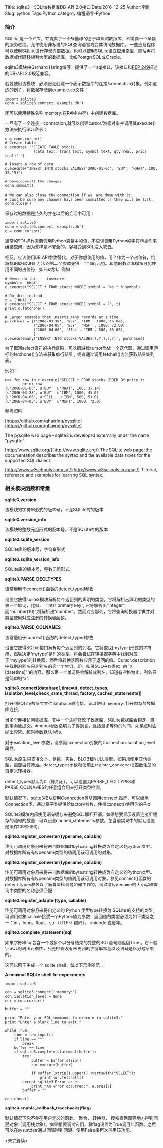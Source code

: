 Title:  sqlite3 - SQLite数据库DB-API 2.0接口
Date:2016-12-25
Author:李鹏
Slug: python
Tags:Python
category:编程语言-Python

### 简介

SQLite 是一个Ｃ库，它提供了一个轻量级的基于磁盘的数据库，不需要一个单独的服务进程。允许使用非标准的SQL查询语言的变体访问数据库。
一些应用程序可以使用SQLite进行存储内部数据。也可以使用SQLite建立应用原型，随后再将数据或代码移植到大型的数据库，比如PostgreSQL或Ｏracle.

sqlite3模块由Gerhard Haring编写，提供了一个sql接口，该接口和[PEP 249](https://www.python.org/dev/peps/pep-0249/)描述的DB-API 2.0规范兼容。

若要使用该模块，必须首先创建一个表示数据库的连接/connection对象。例如这边的例子，将数据存储到example.db文件：

    import sqlite3
    conn = sqlite3.connect('example.db')
    
还可以使用特殊名称:memory:在RAM(内存）中创建数据库。

一旦有了一个连接／connection,就可以创建cursor/游标对象并调用其execute()方法来执行SQL命令：

    c = conn.cursor()
    # Create table
    c.execute('''CREATE TABLE stocks
                 (data text, trans text, symbol text, qty real, price real)''')
                 
    # Insert a row of data
    c.execute("INSERT INTO stocks VALUES('2006-01-05', 'BUY', 'RHAT', 100, 35.15)")
    
    # Save(commit) the changes
    conn.commit()
    
    # We can also close the connection if we　are done with it.
    # Just be sure any changes have been committed or they will be lost.
    conn.close()
    
保存过的数据是持久的并在以后的会话中可用：

    import sqlite3
    conn = sqlite3.connect('example.db')
    c = conn.cursor()
    
通常的SQL操作需要使用Python变量中的值。不应该使用Python的字符串操作来组装查询，因为这样是不安全的。容易受到SQL注入攻击。

相反，应该使用DB API参数替代。对于你想使用的值，用？作为一个占位符，给游标的execute()方法的第二个参数提供一个值的元组。其他的数据库模块可能使用不同的占位符，如％s或:1。例如：

    # Never do this -- insecure!
    symbol = 'RHAT'
    c.execute("SELECT * FROM stocks WHERE symbol = '%s'" % symbol)
    
    # Do this instead
    t = ('RHAT')
    c.execute("SELECT * FROM stocks WHERE symbol = ?', t)
    print c.fetchone()
    
    # Larger example that inserts many records at a time
    purchases = [('2006-03-28', 'BUY', 'IBM', 1000, 45.00),
                 ('2006-04-05', 'BUY', 'MSFT', 1000, 72.00),
                 ('2006-04-06', 'SELL', 'IBM', 500, 53.00),
                 ]
    c.executemany('INSERT INTO stocks VALUES(?,?,?,?,?)', purchases)
    
为了取回select语句的执行结果，可以把游标cursor当做一个迭代器，通过调用游标的fetchone()方法来获取单行结果；或者通过调用fetchall()方法获取结果集列表。

例如：

    >>> for row in c.execute('SELECT * FROM stocks ORDER BY price'):
            print row
    (u'2006-01-05', u'BUY', u'RHAT', 100, 35.14)
    (u'2006-03-28', u'BUY', u'IBM', 1000, 45.0)
    (u'2006-04-06', u'SELL', u'IBM', 500, 53.0)
    (u'2006-04-05', u'BUY', u'MSFT', 1000, 72.0)

参考资料

[https://github.com/ghaering/pysqlite](https://github.com/ghaering/pysqlite)

The pysqlite web page – sqlite3 is developed externally under the name “pysqlite”.

[http://www.sqlite.org/](http://www.sqlite.org/)
The SQLite web page; the documentation describes the syntax and the available data types for the supported SQL dialect.

[http://www.w3schools.com/sql/](http://www.w3schools.com/sql/)
Tutorial, reference and examples for learning SQL syntax.


### 相关模块函数和常量

**sqlite3.version**

该模块的字符串形式的版本号，不是SQLite库的版本

**sqlite3.version\_info**

该模块的整数元组形式的版本号，不是SQLite库的版本

**sqlite3.sqlite\_version**

SQLite库的版本号，字符串形式

**sqlite3.sqlite\_version_info**

SQLite库的版本号，整数元组形式。

**sqlite3.PARSE\_DECLTYPES**
    
该常量用于connect()函数的detect_typed参数

设置它使得sqlite3模块解析每个返回列的声明的类型。它将解析出声明的类型的第一个单词，比如，　“inter primary key", 它将解析出"integer", 而"number(10)",将解析出”number"。然而对应那列，它将查询转换器字典并对类型使用对应注册的转换器函数。

**sqlite3.PARSE\_COLNAMES**

该常量用于connect()函数的detect_typed参数

设置它使得SQLite接口解析每个返回列的列名。它将查找[mytype]形式的字符串，然后决定'mytype'是列的类型。将会尝试在转换器字典中找到对应于“mytype"的转换器，然后将转换器函数应用于返回的值。Cursor.description中找到的列名只是列名的第一个单词，即，如果SQL中有类似 <t3><t4>'as</t4> <t5>"x</t5> <t6>[datetime]"'</t6></t3>的内容，那么第一个单词将会解析成列名，知道有空格为止，列名只是简单的"x".

**sqlite3.connect(database[,timeout, detect_types, isolation_level,check_same_thread, factory, cached_statements])**

打开到SQLite数据库文件database的连接。可以使用:memory: 打开内存的数据库连接。

当多个连接访问数据库，其中一个进程修改了数据库，SQLite数据库会锁定，直到事务被提交。timeout参数指明为了得到锁，连接最多等待的时间，如果超时会抛出异常。超时参数默认为5s.

对于isolation_level参数，请参阅connection对象的Connection.isolation_level属性。

SQLite原生只支持文本、整数、实数、BLOB和NULL类型。如果想使用其他类型，需要自行添加。detect_types参数和使用由register_converter()函数注册的自定义转换器。

detect_types默认为0（即关闭），可以设置为PARSE_DECLTYPES和PARSE_COLNAMES的任意组合用来打开类型检测。

默认情况下，sqlite3模块使用Connection类以调用connect.然而，可以继承Connection类，通过将子类提供给factory参数，使得connect()使用你的子类

SQLite3模块内部使用语句缓存来避免SQL解析开销。如果想要显示设置连接所缓存的语句的数量，可以设置cached_statements参数。在当前实现中的默认设置是缓存100条语句。

**sqlite3.register_converter(typename, callable)**

  注册可调用对象用来将来自数据库的bytestring转换成为自定义的python类型。对数据库所有有typename类型的值调用该可调用的对象。
  
**sqlite3.register_converter(typename, callable)**

注册可调用对象用来将来自数据库的bytestring转换成为自定义的Python类型。对数据库所有有typename类型的值调用该可调用对象。参见connect()函数的detect_types参数以了解类型检测是如何工作的。请注意typename的大小写和查询中类型的名称必须匹配 ！

**sqlite3.register_adapter(type, callable)**

注册可调用对象用来将自定义的 Python 类型type转换为 SQLite 的支持的类型。可调用对象callable接受一个Python值为参数，返回值的类型必须为如下类型之一：int，long，float，str （UTF-8 编码）， unicode 或缓冲。

**sqlite3.complete_statement(sql)**

如果字符串sql包含一个或多个以分号结束的完整的SQL语句则返回True 。它不验证SQL的语法正确性，只是检查没有未关闭的字符串常量以及语句是以分号结束的。

这可以用于生成一个 sqlite shell，如以下示例所示：

**A minimal SQLite shell for experiments**

    import sqlite3

    con = sqlite3.connect(":memory:")
    con.isolation_level = None
    cur = con.cursor()

    buffer = ""

    print "Enter your SQL commands to execute in sqlite3."
    print "Enter a blank line to exit."

    while True:
        line = raw_input()
        if line == "":
            break
        buffer += line
        if sqlite3.complete_statement(buffer):
            try:
                buffer = buffer.strip()
                cur.execute(buffer)

                if buffer.lstrip().upper().startswith("SELECT"):
                    print cur.fetchall()
            except sqlite3.Error as e:
                print "An error occurred:", e.args[0]
            buffer = ""

    con.close()
    
**sqlite3.enable_callback_tracebacks(flag)**

默认情况下你不会在用户定义的函数、 聚合、 转换器、 授权者回调等地方得到回溯对象（调用栈对象）。如果想要调试它们，将flag设置为True调用此函数。之后可以在sys.stderr通过回调得到回溯。使用False来再次禁用该功能。

<未完待续>    




